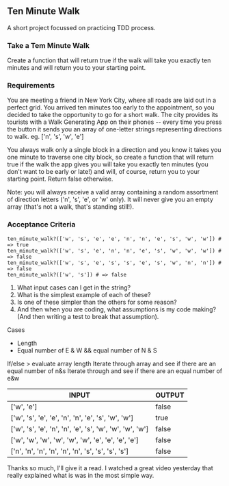 ## Ten Minute Walk

A short project focussed on practicing TDD process.

### Take a Tem Minute Walk
Create a function that will return true if the walk will take you exactly ten minutes and will return you to your starting point.

### Requirements
You are meeting a friend in New York City, where all roads are laid out in a perfect grid. You arrived ten minutes too early to the appointment, so you decided to take the opportunity to go for a short walk.
The city provides its tourists with a Walk Generating App on their phones -- every time you press the button it sends you an array of one-letter strings representing directions to walk. eg. ['n', 's', 'w', 'e']

You always walk only a single block in a direction and you know it takes you one minute to traverse one city block, so create a function that will return true if the walk the app gives you will take you exactly ten minutes (you don't want to be early or late!) and will, of course, return you to your starting point. Return false otherwise.

Note: you will always receive a valid array containing a random assortment of direction letters ('n', 's', 'e', or 'w' only). It will never give you an empty array (that's not a walk, that's standing still!).

### Acceptance Criteria
```
ten_minute_walk?(['w', 's', 'e', 'e', 'n', 'n', 'e', 's', 'w', 'w']) # => true
ten_minute_walk?(['w', 's', 'e', 'n', 'n', 'e', 's', 'w', 'w', 'w']) # => false
ten_minute_walk?(['w', 's', 'e', 's', 's', 'e', 's', 'w', 'n', 'n']) # => false
ten_minute_walk?(['w', 's']) # => false
```

1. What input cases can I get in the string?
2. What is the simplest example of each of these?
3. Is one of these simpler than the others for some reason?
4. And then when you are coding, what assumptions is my code making? (And then
writing a test to break that assumption).

Cases
- Length
- Equal number of E & W && equal number of N & S

If/else > evaluate array length
Iterate through array and see if there are an equal number of n&s
Iterate through and see if there are an equal number of e&w



| INPUT | OUTPUT |
|-------|--------|
|['w', 'e'] | false |
|['w', 's', 'e', 'e', 'n', 'n', 'e', 's', 'w', 'w'] | true |
|['w', 's', 'e', 'n', 'n', 'e', 's', 'w', 'w', 'w', 'w'] | false |
|['w', 'w', 'w', 'w', 'w', 'w', 'e', 'e', 'e', 'e'] | false |
|['n', 'n', 'n', 'n', 'n', 'n', 's', 's', 's', 's'] | false |




Thanks so much, I'll give it a read. I watched a great video yesterday that really explained what is was in the most simple way. 
